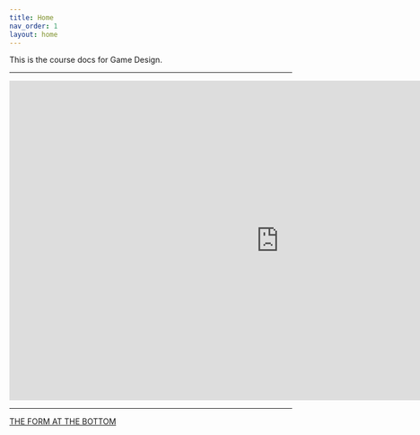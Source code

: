 ```yaml
---
title: Home
nav_order: 1
layout: home
---
```


This is the course docs for Game Design.

---

<iframe src="https://docs.google.com/presentation/d/e/2PACX-1vTyTCKTMrnaPMZT-Y-u8euxnzvlfvwgAWcZ5E4-X_N1aHdMIEIXWTjfQ9gxctF-F1wdxiIz4kV9jM2U/embed?start=false&loop=false" frameborder="0" width="960" height="569" allowfullscreen="true" mozallowfullscreen="true" webkitallowfullscreen="true"></iframe>

---

[THE FORM AT THE BOTTOM](https://docs.google.com/forms/d/e/1FAIpQLScHn0jnRI-LFoaxY4xIqheIUgCwvAxQUGn_B9VBkJcwVwywXA/viewform)
